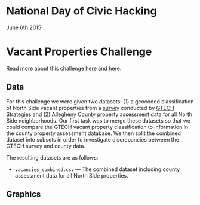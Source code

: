 # National Day of Civic Hacking
June 6th 2015 <br>
# Vacant Properties Challenge
Read more about this challenge [here](http://iheartpgh.com/2015/06/06/digging-data-vacant-land-north-side-hackforchange/) and [here](http://technical.ly/2015/06/09/6-awesome-projects-years-national-day-civic-hacking/).

## Data
For this challenge we were given two datasets: (1) a geocoded classification of North Side vacant properties from a [survey](https://gtechstrategies.org/resources/strengthening-northside-communities/) conducted by [GTECH Strategies](https://gtechstrategies.org/what-we-do/reclaim/) and (2) Allegheny County property assessment data for all North Side neighborhoods. Our first task was to merge these datasets so that we could compare the GTECH vacant property classification to information in the county property assessment database. We then split the combined dataset into subsets in order to investigate discrepancies between the GTECH survey and county data. 

The resulting datasets are as follows: 
* `vacancies_combined.csv` — The combined dataset including county assessment data for all North Side properties. 


## Graphics





